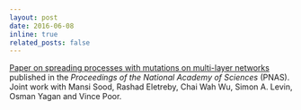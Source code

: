 ```yaml
---
layout: post
date: 2016-06-08
inline: true
related_posts: false
---
```


[Paper on spreading processes with mutations on multi-layer networks](https://www.pnas.org/doi/10.1073/pnas.2302245120) published in the *Proceedings of the National Academy of Sciences* (PNAS). Joint work with Mansi Sood, Rashad Eletreby, Chai Wah Wu, Simon A. Levin, Osman Yagan and Vince Poor.
